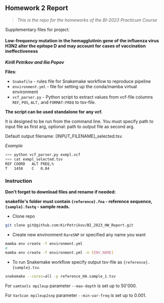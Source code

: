 ## Homework 2 Report
> *This is the repo for the homeworks of the BI-2023 Practicum Course*

Supplementary files for project:

#### Low-frequency mutation in the hemagglutinin gene of the influenza virus H3N2 alter the epitope D and may account for cases of vaccination ineffectiveness
***Kirill Petrikov and Ilia Popov***

**Files**:
- `Snakefile`  - rules file  for Snakemake workflow to reproduce pipeline
- `environment.yml` - file for setting up the conda/mamba virtual environment
- `vcf_parser.py` - Python script to extract values from vcf-file columns `REF`, `POS`, `ALT,` and `FORMAT:FREQ` to tsv-file.

**The script can be used standalone for any vcf.**

It is designed to be run from the command line. You must specify path to input file as first arg, optional: path to output file as second arg.

Default output filename: [INPUT_FILENAME]_selected.tsv.

*Example*
```bash
>>> python vcf_parser.py exmpl.vcf
>>> cat exmpl_selected.tsv
REF	COORD	ALT	FREQ,%
T	1458	C	0.84
```

### Instruction

**Don't forget to download files and rename if needed:**

**snakefile's folder must contain `{reference}.fna` - reference sequence, `{sample}.fastq` - sample reads.**

- Clone repo
```bash
git clone git@github.com:KirPetrikov/BI_2023_HW_Report.git
```

- Create new environment `RareSNP` or specified any name you want
```bash
mamba env create -f environment.yml
#
mamba env create -f environment.yml -n [ENV_NAME]
```

- To run Snakemake workflow specify output tsv-file as `{reference}.{sample}.tsv`. 
```bash
snakemake --cores=all -p reference_HA.sample_1.tsv
```

For `samtools mpileup` parameter `--max-depth` is set up to 50'000.

For `VarScan mpileup2snp` parameter `--min-var-freq` is set up to 0.001.


